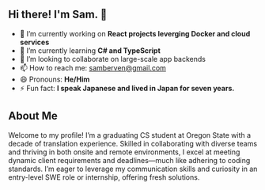 ## Hi there! I'm Sam. 👋
- 🔭 I’m currently working on **React projects leverging Docker and cloud services**
- 🌱 I’m currently learning **C# and TypeScript**
- 👯 I’m looking to collaborate on large-scale app backends 
- 📫 How to reach me: [samberven@gmail.com](samberven@gmail.com)
- 😄 Pronouns: **He/Him**
- ⚡ Fun fact: **I speak Japanese and lived in Japan for seven years.**

## About Me
Welcome to my profile! I’m a graduating CS student at Oregon State with a decade of translation experience. Skilled in collaborating with diverse teams and thriving in both onsite and remote environments, I excel at meeting dynamic client requirements and deadlines—much like adhering to coding standards. I’m eager to leverage my communication skills and curiosity in an entry-level SWE role or internship, offering fresh solutions.
<!--
**samuelberven/samuelberven** is a ✨ _special_ ✨ repository because its `README.md` (this file) appears on your GitHub profile.

Here are some ideas to get you started:

- 🤔 I’m looking for help with ...
- 💬 Ask me about ...
- 📫 How to reach me: ...
- 😄 Pronouns: ...
- ⚡ Fun fact: ...
-->
